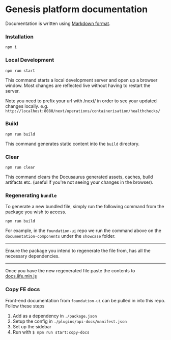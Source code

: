 # Genesis platform documentation

Documentation is written using [Markdown format](markdown-syntax.md).

### Installation

```
npm i
```

### Local Development

```
npm run start
```

This command starts a local development server and open up a browser window. Most changes are reflected live without having to restart the server.

Note you need to prefix your url with /next/ in order to see your updated changes locally. e.g. `http://localhost:8080/next/operations/containerisation/healthchecks/`

### Build

```
npm run build
```

This command generates static content into the `build` directory.

### Clear

```
npm run clear
```

This command clears the Docusaurus generated assets, caches, build artifacts etc. (useful if you're not seeing your changes in the browser).

### Regenerating `bundle`

To generate a new bundled file, simply run the following command from the package you wish to access.

```
npm run build
```

For example, in the `foundation-ui` repo we run the command above on the `documentation-components` under the `showcase` folder.

***
Ensure the package you intend to regenerate the file from, has all the necessary dependencies.
***
Once you have the new regenerated file paste the contents to [docs.iife.min.js]( static/js/docs.iife.min.js)

### Copy FE docs

Front-end documentation from `foundation-ui` can be pulled in into this repo. Follow these steps

1. Add as a dependency in `./package.json`
2. Setup the config in `./plugins/api-docs/manifest.json`
3. Set up the sidebar
4. Run with `$ npm run start:copy-docs`
